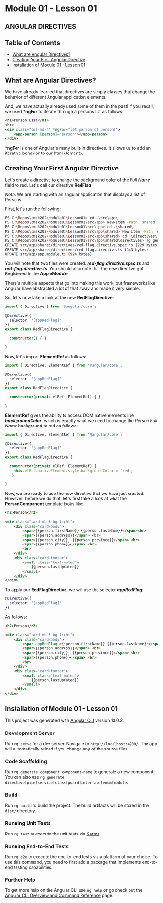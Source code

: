 # Module 01 - Lesson 01
 
## ANGULAR DIRECTIVES
 
## Table of Contents
 
- [What are Angular Directives?](#what-are-angular-directives)
- [Creating Your First Angular Directive](#creating-your-first-angular-directive)
- [Installation of Module 01 - Lesson 01](#installation-of-module-01---lesson-01)
 
## What are Angular Directives?
 
We have already learned that directives are simply classes that change the behavior of different Angular application elements.
 
And, we have actually already used some of them in the past! If you recall, we used ***ngFor** to iterate through a persons list as follows:
 
```html
<h1>Person List</h1>
<hr>
<div class="col-md-4" *ngFor="let person of persons">
    <app-person [person]="person"></app-person>
</div>
```
***ngFor** is one of Angular's many built-in directives. It allows us to add an iterative behavior to our html elements.
 
 
## Creating Your First Angular Directive
 
Let's create a directive to change the background color of the _Full Name_ field to red. Let's call our directive **RedFlag**
 
_Note:_ We are starting with an angular application that displays a list of Persons.
 
First, let's run the following:
```Bash
PS C:\Repos\cmsk202\Module01\Lesson01> cd .\src\app\
PS C:\Repos\cmsk202\Module01\Lesson01\src\app> New-Item -Path 'shared' -ItemType Directory
PS C:\Repos\cmsk202\Module01\Lesson01\src\app> cd .\shared\
PS C:\Repos\cmsk202\Module01\Lesson01\src\app\shared> New-Item -Path 'directives' -ItemType Directory
PS C:\Repos\cmsk202\Module01\Lesson01\src\app\shared> cd .\directives\
PS C:\Repos\cmsk202\Module01\Lesson01\src\app\shared\directives> ng generate directive RedFlag
CREATE src/app/shared/directives/red-flag.directive.spec.ts (229 bytes)
CREATE src/app/shared/directives/red-flag.directive.ts (143 bytes)
UPDATE src/app/app.module.ts (924 bytes)
```
 
You will note that two files were created: ***red-flag.directive.spec.ts*** and ***red-flag.directive.ts***. You should also note that the new directive got Registered in the **AppleModule**
 
There's multiple aspects that go into making this work, but frameworks like Angular have abstracted a lot of that away and made it very simple.
 
So, let's now take a look at the new **RedFlagDirective**:
```TypeScript
import { Directive } from '@angular/core';
 
@Directive({
  selector: '[appRedFlag]'
})
export class RedFlagDirective {
 
  constructor() { }
 
}
```
 
Now, let's import **ElementRef** as follows:
```TypeScript
import { Directive, ElementRef } from '@angular/core';
 
@Directive({
  selector: '[appRedFlag]'
})
export class RedFlagDirective {
 
  constructor(private elRef: ElementRef) { }
 
}
```
 
**ElementRef** gives the ability to access DOM native elements like ***backgroundColor***, which is exactly what we need to change the _Person Full Name_ background to red as follows:
```TypeScript
import { Directive, ElementRef } from '@angular/core';
 
@Directive({
  selector: '[appRedFlag]'
})
export class RedFlagDirective {
 
  constructor(private elRef: ElementRef) {
    this.elRef.nativeElement.style.backgroundColor = 'red';
   }
 
}
```
 
Now, we are ready to use the new directive that we have just created. However, before we do that, let's first take a look at what the **PersonComponent** template looks like:
```Html
<h2>Person</h2>
 
<div class="card mb-3 bg-light">
    <div class="card-body">
        <span>{{person.firstName}} {{person.lastName}}</span><br>
        <span>{{person.address}}</span> <br>
        <span>{{person.city}}, {{person.province}}</span> <br>
        <span>{{person.phone}}</span> <br>
        <br>
    </div>
    <div class="card-footer">
        <small class="text-muted">
            {{person.lastUpdated}}
        </small>
    </div>
</div>
```
To apply our **RedFlagDirective**, we will use the selector ***appRedFlag***:
```TypeScript
@Directive({
  selector: '[appRedFlag]'
})
```
 
As follows:
```Html
<h2>Person</h2>
 
<div class="card mb-3 bg-light">
    <div class="card-body">
        <span appRedFlag >{{person.firstName}} {{person.lastName}}</span><br>
        <span>{{person.address}}</span> <br>
        <span>{{person.city}}, {{person.province}}</span> <br>
        <span>{{person.phone}}</span> <br>
        <br>
    </div>
    <div class="card-footer">
        <small class="text-muted">
            {{person.lastUpdated}}
        </small>
    </div>
</div>
```
 
## Installation of Module 01 - Lesson 01
 
This project was generated with [Angular CLI](https://github.com/angular/angular-cli) version 13.0.3.
 
### Development Server
 
Run `ng serve` for a dev server. Navigate to `http://localhost:4200/`. The app will automatically reload if you change any of the source files.
 
### Code Scaffolding
 
Run `ng generate component component-name` to generate a new component. You can also use `ng generate directive|pipe|service|class|guard|interface|enum|module`.
 
### Build
 
Run `ng build` to build the project. The build artifacts will be stored in the `dist/` directory.
 
### Running Unit Tests
 
Run `ng test` to execute the unit tests via [Karma](https://karma-runner.github.io).
 
### Running End-to-End Tests
 
Run `ng e2e` to execute the end-to-end tests via a platform of your choice. To use this command, you need to first add a package that implements end-to-end testing capabilities.
 
### Further Help
 
To get more help on the Angular CLI use `ng help` or go check out the [Angular CLI Overview and Command Reference](https://angular.io/cli) page.
 
 
 
 
 
 


